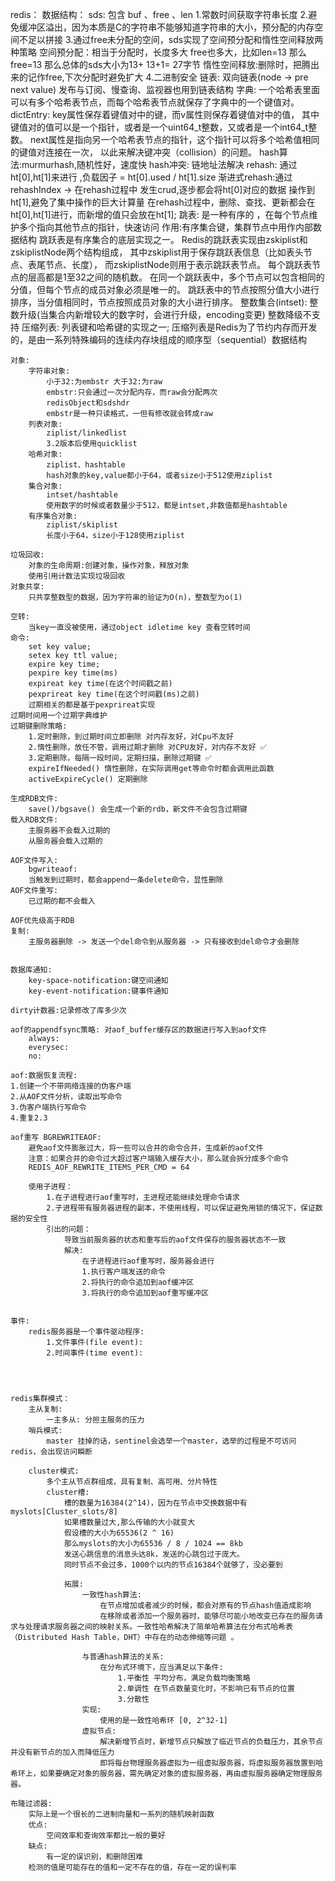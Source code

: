redis：
    数据结构：
        sds:
            包含 buf 、free 、len
            1.常数时间获取字符串长度
            2.避免缓冲区溢出，因为本质是C的字符串不能够知道字符串的大小，预分配的内存空间不足以拼接
            3.通过free未分配的空间，sds实现了空间预分配和惰性空间释放两种策略 
                空间预分配：相当于分配时，长度多大 free也多大，比如len=13 那么free=13 那么总体的sds大小为13+ 13+1= 27字节
                惰性空间释放:删除时，把腾出来的记作free,下次分配时避免扩大
            4.二进制安全
        链表:
            双向链表(node -> pre next value)
            发布与订阅、慢查询、监视器也用到链表结构
        字典:
            一个哈希表里面可以有多个哈希表节点，而每个哈希表节点就保存了字典中的一个键值对。
            dictEntry:
                key属性保存着键值对中的键，而v属性则保存着键值对中的值，
                其中键值对的值可以是一个指针，或者是一个uint64_t整数，又或者是一个int64_t整数。
                next属性是指向另一个哈希表节点的指针，这个指针可以将多个哈希值相同的键值对连接在一次，
                以此来解决键冲突（collision）的问题。
            hash算法:murmurhash,随机性好，速度快
            hash冲突: 链地址法解决
            rehash: 通过ht[0],ht[1]来进行 ,负载因子 = ht[0].used / ht[1].size
            渐进式rehash:通过rehashIndex -> 在rehash过程中 发生crud,逐步都会将ht[0]对应的数据 操作到ht[1],避免了集中操作的巨大计算量
                在rehash过程中，删除、查找、更新都会在ht[0],ht[1]进行，而新增的值只会放在ht[1];
        跳表:
            是一种有序的 ，在每个节点维护多个指向其他节点的指针，快速访问
            作用:有序集合键，集群节点中用作内部数据结构
            跳跃表是有序集合的底层实现之一。
            Redis的跳跃表实现由zskiplist和zskiplistNode两个结构组成，
            其中zskiplist用于保存跳跃表信息（比如表头节点、表尾节点、长度），
            而zskiplistNode则用于表示跳跃表节点。
            每个跳跃表节点的层高都是1至32之间的随机数。
            在同一个跳跃表中，多个节点可以包含相同的分值，但每个节点的成员对象必须是唯一的。
            跳跃表中的节点按照分值大小进行排序，当分值相同时，节点按照成员对象的大小进行排序。
        整数集合(intset):
            整数升级(当集合内新增较大的数字时，会进行升级，encoding变更)
            整数降级不支持
        压缩列表:
            列表键和哈希键的实现之一;
            压缩列表是Redis为了节约内存而开发的，是由一系列特殊编码的连续内存块组成的顺序型（sequential）数据结构
    
    对象:
        字符串对象:
            小于32:为embstr 大于32:为raw
            embstr:只会通过一次分配内存，而raw会分配两次
            redisObject和sdshdr
            embstr是一种只读格式，一但有修改就会转成raw
        列表对象: 
            ziplist/linkedlist
            3.2版本后使用quicklist 
        哈希对象:
            ziplist、hashtable
            hash对象的key,value都小于64，或者size小于512使用ziplist
        集合对象:
            intset/hashtable
            使用数字的时候或者数量少于512，都是intset,非数值都是hashtable
        有序集合对象:
            ziplist/skiplist
            长度小于64，size小于128使用ziplist

    垃圾回收:
        对象的生命周期:创建对象，操作对象，释放对象
        使用引用计数法实现垃圾回收
    对象共享:
        只共享整数型的数据，因为字符串的验证为O(n)，整数型为o(1)

    空转:
        当key一直没被使用，通过object idletime key 查看空转时间 
    命令:
        set key value;
        setex key ttl value;
        expire key time;
        pexpire key time(ms)
        expireat key time(在这个时间戳之前)
        pexprireat key time(在这个时间戳(ms)之前) 
        过期相关的都是基于pexprireat实现
    过期时间用一个过期字典维护
    过期键删除策略:
        1.定时删除，到过期时间立即删除 对内存友好，对Cpu不友好
        2.惰性删除，放任不管，调用过期才删除 对CPU友好，对内存不友好 ✅
        3.定期删除，每隔一段时间，定期扫描，删除过期键 ✅
        expireIfNeeded() 惰性删除，在实际调用get等命令时都会调用此函数
        activeExpireCycle() 定期删除

    生成RDB文件:
        save()/bgsave() 会生成一个新的rdb，新文件不会包含过期键
    载入RDB文件:
        主服务器不会载入过期的
        从服务器会载入过期的
    
    AOF文件写入:
        bgwriteaof:
        当触发到过期时，都会append一条delete命令，显性删除
    AOF文件重写:
        已过期的都不会载入

    AOF优先级高于RDB
    复制:
        主服务器删除 -> 发送一个del命令到从服务器 -> 只有接收到del命令才会删除
    

    数据库通知:
        key-space-notification:键空间通知
        key-event-notification:键事件通知
    
    dirty计数器:记录修改了库多少次

    aof的appendfsync策略: 对aof_buffer缓存区的数据进行写入到aof文件
        always:
        everysec:
        no:

    aof:数据恢复流程:
    1.创建一个不带网络连接的伪客户端
    2.从AOF文件分析，读取出写命令
    3.伪客户端执行写命令
    4.重复2.3

    aof重写 BGREWRITEAOF:
        避免aof文件膨胀过大，将一些可以合并的命令合并，生成新的aof文件
        注意：如果合并的命令过大超过客户端输入缓存大小，那么就会拆分成多个命令
        REDIS_AOF_REWRITE_ITEMS_PER_CMD = 64

        使用子进程：
            1.在子进程进行aof重写时，主进程还能继续处理命令请求
            2.子进程带有服务器进程的副本，不使用线程，可以保证避免用锁的情况下，保证数据的安全性
            引出的问题：
                导致当前服务器的状态和重写后的aof文件保存的服务器状态不一致
                解决:
                    在子进程进行aof重写时，服务器会进行
                    1.执行客户端发送的命令
                    2.将执行的命令追加到aof缓冲区
                    3.将执行的命令追加到aof重写缓冲区

    
    事件:
        redis服务器是一个事件驱动程序:
            1.文件事件(file event):
            2.时间事件(time event):

    


    redis集群模式：
        主从复制:
            一主多从: 分担主服务的压力
        哨兵模式:
            master 挂掉的话，sentinel会选举一个master，选举的过程是不可访问redis，会出现访问瞬断

        cluster模式:
            多个主从节点群组成，具有复制、高可用、分片特性
            cluster槽:
                槽的数量为16384(2^14)，因为在节点中交换数据中有myslots[Cluster_slots/8]
                如果槽数量过大,那么传输的大小就变大
                假设槽的大小为65536(2 ^ 16)
                那么myslots的大小为65536 / 8 / 1024 == 8kb
                发送心跳信息的消息头达8k，发送的心跳包过于庞大。
                同时节点不会过多，1000个以内的节点16384个就够了，没必要到

                拓展:
                    一致性hash算法:
                        在节点增加或者减少的时候，都会对原有的节点hash值造成影响
                        在移除或者添加一个服务器时，能够尽可能小地改变已存在的服务请求与处理请求服务器之间的映射关系。一致性哈希解决了简单哈希算法在分布式哈希表（Distributed Hash Table，DHT）中存在的动态伸缩等问题 。

                    与普通hash算法的关系:
                        在分布式环境下，应当满足以下条件:
                            1.平衡性 平均分布，满足负载均衡策略
                            2.单调性 在节点数量变化时，不影响已有节点的位置
                            3.分散性 
                    实现:
                        使用的是一致性哈希环 [0, 2^32-1]
                    虚拟节点:
                        解决新增节点时，新增节点只解放了临近节点的负载压力，其余节点并没有新节点的加入而降低压力
                        即将每台物理服务器虚拟为一组虚拟服务器，将虚拟服务器放置到哈希环上，如果要确定对象的服务器，需先确定对象的虚拟服务器，再由虚拟服务器确定物理服务器。

    布隆过滤器:
        实际上是一个很长的二进制向量和一系列的随机映射函数
        优点:
            空间效率和查询效率都比一般的要好
        缺点:
            有一定的误识别，和删除困难
        检测的值是可能存在的值和一定不存在的值，存在一定的误判率